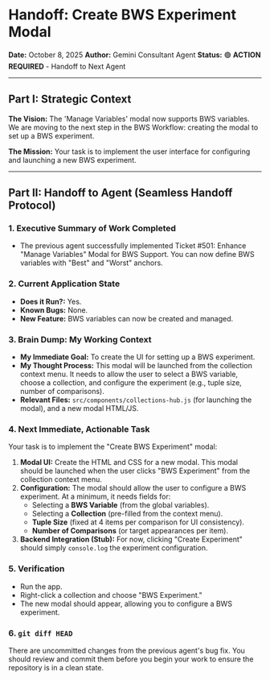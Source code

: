# Handoff: Create BWS Experiment Modal

**Date:** October 8, 2025
**Author:** Gemini Consultant Agent
**Status:** 🟢 **ACTION REQUIRED** - Handoff to Next Agent

---

## Part I: Strategic Context

**The Vision:** The 'Manage Variables' modal now supports BWS variables. We are moving to the next step in the BWS Workflow: creating the modal to set up a BWS experiment.

**The Mission:** Your task is to implement the user interface for configuring and launching a new BWS experiment.

---

## Part II: Handoff to Agent (Seamless Handoff Protocol)

### 1. Executive Summary of Work Completed

-   The previous agent successfully implemented Ticket #501: Enhance "Manage Variables" Modal for BWS Support. You can now define BWS variables with "Best" and "Worst" anchors.

### 2. Current Application State

-   **Does it Run?:** Yes.
-   **Known Bugs:** None.
-   **New Feature:** BWS variables can now be created and managed.

### 3. Brain Dump: My Working Context

-   **My Immediate Goal:** To create the UI for setting up a BWS experiment.
-   **My Thought Process:** This modal will be launched from the collection context menu. It needs to allow the user to select a BWS variable, choose a collection, and configure the experiment (e.g., tuple size, number of comparisons).
-   **Relevant Files:** `src/components/collections-hub.js` (for launching the modal), and a new modal HTML/JS.

### 4. Next Immediate, Actionable Task

Your task is to implement the "Create BWS Experiment" modal:

1.  **Modal UI:** Create the HTML and CSS for a new modal. This modal should be launched when the user clicks "BWS Experiment" from the collection context menu.
2.  **Configuration:** The modal should allow the user to configure a BWS experiment. At a minimum, it needs fields for:
    -   Selecting a **BWS Variable** (from the global variables).
    -   Selecting a **Collection** (pre-filled from the context menu).
    -   **Tuple Size** (fixed at 4 items per comparison for UI consistency).
    -   **Number of Comparisons** (or target appearances per item).
3.  **Backend Integration (Stub):** For now, clicking "Create Experiment" should simply `console.log` the experiment configuration.

### 5. Verification

-   Run the app.
-   Right-click a collection and choose "BWS Experiment."
-   The new modal should appear, allowing you to configure a BWS experiment.

### 6. `git diff HEAD`

There are uncommitted changes from the previous agent's bug fix. You should review and commit them before you begin your work to ensure the repository is in a clean state.
